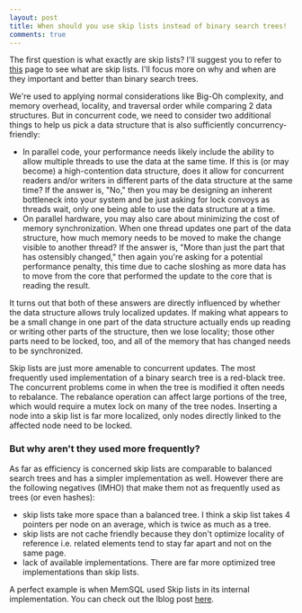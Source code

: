 ```yaml
---
layout: post
title: When should you use skip lists instead of binary search trees!
comments: true
---
```


The first question is what exactly are skip lists?
I'll suggest you to refer to [this](https://www.geeksforgeeks.org/skip-list/) page to see what are skip lists. I'll focus more on why and when are they important and better than binary search trees. 


We're used to applying normal considerations like Big-Oh complexity, and memory overhead, locality, and traversal order while comparing 2 data structures. But in concurrent code, we need to consider two additional things to help us pick a data structure that is also sufficiently concurrency-friendly:
- In parallel code, your performance needs likely include the ability to allow multiple threads to use the data at the same time. If this is (or may become) a high-contention data structure, does it allow for concurrent readers and/or writers in different parts of the data structure at the same time? If the answer is, "No," then you may be designing an inherent bottleneck into your system and be just asking for lock convoys as threads wait, only one being able to use the data structure at a time.
- On parallel hardware, you may also care about minimizing the cost of memory synchronization. When one thread updates one part of the data structure, how much memory needs to be moved to make the change visible to another thread? If the answer is, "More than just the part that has ostensibly changed," then again you're asking for a potential performance penalty, this time due to cache sloshing as more data has to move from the core that performed the update to the core that is reading the result.

It turns out that both of these answers are directly influenced by whether the data structure allows truly localized updates. If making what appears to be a small change in one part of the data structure actually ends up reading or writing other parts of the structure, then we lose locality; those other parts need to be locked, too, and all of the memory that has changed needs to be synchronized.

Skip lists are just more amenable to concurrent updates. The most frequently used implementation of a binary search tree is a red-black tree. The concurrent problems come in when the tree is modified it often needs to rebalance. The rebalance operation can affect large portions of the tree, which would require a mutex lock on many of the tree nodes. Inserting a node into a skip list is far more localized, only nodes directly linked to the affected node need to be locked.

### But why aren't they used more frequently?
As far as efficiency is concerned skip lists are comparable to balanced search trees and has a simpler implementation as well. However there are the following negatives (IMHO) that make them not as frequently used as trees (or even hashes):
- skip lists take more space than a balanced tree. I think a skip list takes 4 pointers per node on an average, which is twice as much as a tree.
- skip lists are not cache friendly because they don't optimize locality of reference i.e. related elements tend to stay far apart and not on the same page.
- lack of available implementations. There are far more optimized tree implementations than skip lists.

A perfect example is when MemSQL used Skip lists in its internal implementation. You can check out the lblog post [here](https://www.memsql.com/blog/the-story-behind-memsqls-skiplist-indexes/).